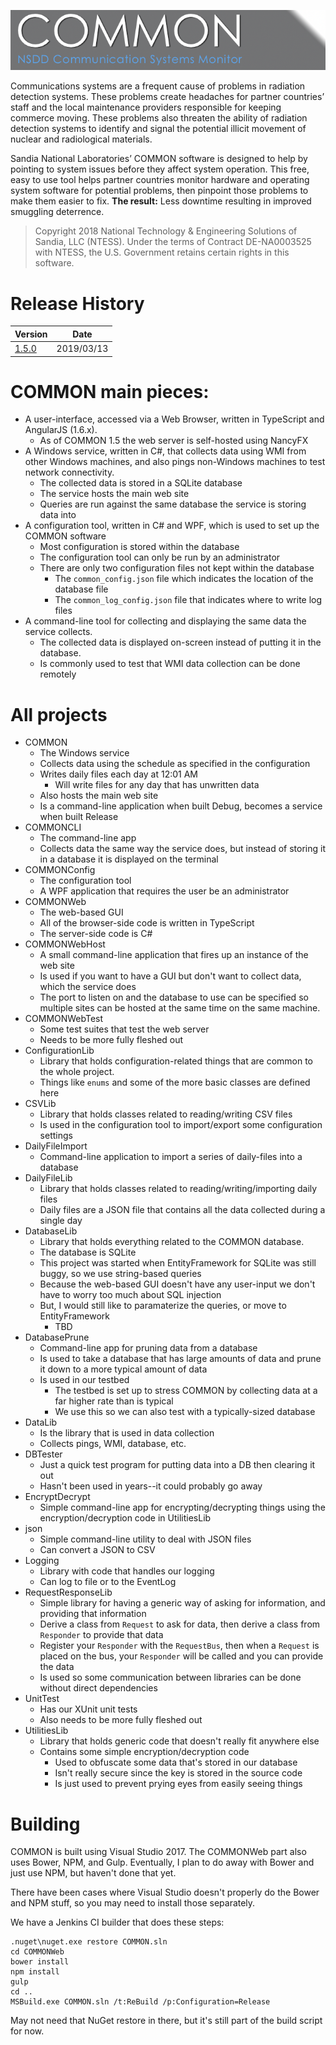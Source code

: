 ![COMMON image](src/COMMONWeb/Content/common_header.png)

Communications systems are a frequent cause of problems in radiation detection systems. These problems create headaches for partner countries’ staff and the local maintenance providers responsible for keeping commerce moving. These problems also threaten the ability of radiation detection systems to identify and signal the potential illicit movement of nuclear and radiological materials.

Sandia National Laboratories’ COMMON software is designed to help by pointing to system issues before they affect system operation. This free, easy to use tool helps partner countries monitor hardware and operating system software for potential problems, then pinpoint those problems to make them easier to fix. **The result:** Less downtime resulting in improved smuggling deterrence.

> Copyright 2018 National Technology & Engineering Solutions of Sandia, LLC (NTESS). Under the terms of Contract DE-NA0003525 with NTESS, the U.S. Government retains certain rights in this software.

# Release History

| Version | Date |
| ------- | ---- |
| [1.5.0](https://github.com/sandialabs/common/releases/tag/v1.5.0) | 2019/03/13 |

# COMMON main pieces:
- A user-interface, accessed via a Web Browser, written in TypeScript and AngularJS (1.6.x).
  - As of COMMON 1.5 the web server is self-hosted using NancyFX
- A Windows service, written in C#, that collects data using WMI from other Windows machines, and also pings non-Windows machines to test network connectivity.
  - The collected data is stored in a SQLite database
  - The service hosts the main web site
  - Queries are run against the same database the service is storing data into
- A configuration tool, written in C# and WPF, which is used to set up the COMMON software
  - Most configuration is stored within the database
  - The configuration tool can only be run by an administrator
  - There are only two configuration files not kept within the database
    - The `common_config.json` file which indicates the location of the database file
    - The `common_log_config.json` file that indicates where to write log files
- A command-line tool for collecting and displaying the same data the service collects.
  - The collected data is displayed on-screen instead of putting it in the database.
  - Is commonly used to test that WMI data collection can be done remotely

# All projects
- COMMON
  - The Windows service
  - Collects data using the schedule as specified in the configuration
  - Writes daily files each day at 12:01 AM
    - Will write files for any day that has unwritten data
  - Also hosts the main web site
  - Is a command-line application when built Debug, becomes a service when built Release
- COMMONCLI
  - The command-line app
  - Collects data the same way the service does, but instead of storing it in a database it is displayed on the terminal
- COMMONConfig
  - The configuration tool
  - A WPF application that requires the user be an administrator
- COMMONWeb
  - The web-based GUI
  - All of the browser-side code is written in TypeScript
  - The server-side code is C#
- COMMONWebHost
  - A small command-line application that fires up an instance of the web site
  - Is used if you want to have a GUI but don't want to collect data, which the service does
  - The port to listen on and the database to use can be specified so multiple sites can be hosted at the same time on the same machine.
- COMMONWebTest
  - Some test suites that test the web server
  - Needs to be more fully fleshed out
- ConfigurationLib
  - Library that holds configuration-related things that are common to the whole project.
  - Things like `enums` and some of the more basic classes are defined here
- CSVLib
  - Library that holds classes related to reading/writing CSV files
  - Is used in the configuration tool to import/export some configuration settings
- DailyFileImport
  - Command-line application to import a series of daily-files into a database
- DailyFileLib
  - Library that holds classes related to reading/writing/importing daily files
  - Daily files are a JSON file that contains all the data collected during a single day
- DatabaseLib
  - Library that holds everything related to the COMMON database.
  - The database is SQLite
  - This project was started when EntityFramework for SQLite was still buggy, so we use string-based queries
  - Because the web-based GUI doesn't have any user-input we don't have to worry too much about SQL injection
  - But, I would still like to paramaterize the queries, or move to EntityFramework
    - TBD
- DatabasePrune
  - Command-line app for pruning data from a database
  - Is used to take a database that has large amounts of data and prune it down to a more typical amount of data
  - Is used in our testbed
    - The testbed is set up to stress COMMON by collecting data at a far higher rate than is typical
    - We use this so we can also test with a typically-sized database
- DataLib
  - Is the library that is used in data collection
  - Collects pings, WMI, database, etc.
- DBTester
  - Just a quick test program for putting data into a DB then clearing it out
  - Hasn't been used in years--it could probably go away
- EncryptDecrypt
  - Simple command-line app for encrypting/decrypting things using the encryption/decryption code in UtilitiesLib
- json
  - Simple command-line utility to deal with JSON files
  - Can convert a JSON to CSV
- Logging
  - Library with code that handles our logging
  - Can log to file or to the EventLog
- RequestResponseLib
  - Simple library for having a generic way of asking for information, and providing that information
  - Derive a class from `Request` to ask for data, then derive a class from `Responder` to provide that data
  - Register your `Responder` with the `RequestBus`, then when a `Request` is placed on the bus, your `Responder` will be called and you can provide the data
  - Is used so some communication between libraries can be done without direct dependencies
- UnitTest
  - Has our XUnit unit tests
  - Also needs to be more fully fleshed out
- UtilitiesLib
  - Library that holds generic code that doesn't really fit anywhere else
  - Contains some simple encryption/decryption code
    - Used to obfuscate some data that's stored in our database
    - Isn't really secure since the key is stored in the source code
    - Is just used to prevent prying eyes from easily seeing things


# Building
COMMON is built using Visual Studio 2017. The COMMONWeb part also uses Bower, NPM, and Gulp. Eventually, I plan to do away with Bower and just use NPM, but haven't done that yet.

There have been cases where Visual Studio doesn't properly do the Bower and NPM stuff, so you may need to install those separately.

We have a Jenkins CI builder that does these steps:  

    .nuget\nuget.exe restore COMMON.sln
    cd COMMONWeb
    bower install
    npm install
    gulp
    cd ..
    MSBuild.exe COMMON.sln /t:ReBuild /p:Configuration=Release

May not need that NuGet restore in there, but it's still part of the build script for now.
